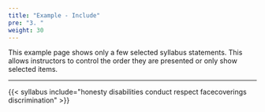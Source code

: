 ```yaml
---
title: "Example - Include"
pre: "3. "
weight: 30
---
```


This example page shows only a few selected syllabus statements. This allows instructors to control the order they are presented or only show selected items.

<hr />

{{< syllabus include="honesty disabilities conduct respect facecoverings discrimination" >}}
